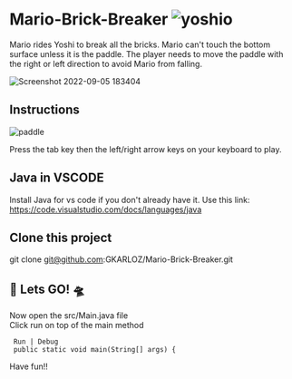 # Mario-Brick-Breaker ![yoshio](https://user-images.githubusercontent.com/20764455/188511558-61f9af9b-0396-42d3-95ff-f0101cd9bb8e.gif)


Mario rides Yoshi to break all the bricks. Mario can't touch the bottom surface unless it is the paddle. 
The player needs to move the paddle with the right or left direction to avoid Mario from falling.

![Screenshot 2022-09-05 183404](https://user-images.githubusercontent.com/20764455/188528612-58089f12-7dd1-4d55-bb74-e593da9afba6.png)


## Instructions

![paddle](https://user-images.githubusercontent.com/20764455/188511692-434ba40b-54e7-47f2-8aae-1f501c46a5b6.png)

Press the tab key then the left/right arrow keys on your keyboard to play. 


 ## Java in VSCODE 

 Install Java for vs code if you don't already have it. 
 Use this link: https://code.visualstudio.com/docs/languages/java

 
 ## Clone this project 

 git clone git@github.com:GKARLOZ/Mario-Brick-Breaker.git


 ## 	:rocket: Lets GO! :flying_saucer:	

 Now open the src/Main.java file  
 Click run on top of the main method 
    
     Run | Debug
     public static void main(String[] args) {

Have fun!!
